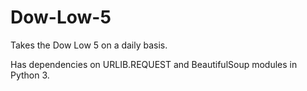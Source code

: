 # Dow-Low-5

Takes the Dow Low 5 on a daily basis.

Has dependencies on URLIB.REQUEST and BeautifulSoup modules in Python 3.
